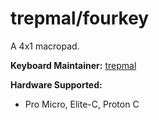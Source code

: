 # trepmal/fourkey

A 4x1 macropad.

**Keyboard Maintainer:** [trepmal](https://github.com/trepmal)

**Hardware Supported:**

-   Pro Micro, Elite-C, Proton C
